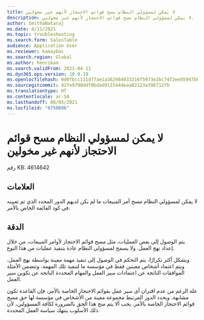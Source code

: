 ```yaml
---
title: لا يمكن لمسؤولي النظام مسح قوائم الاحتجاز لأنهم غير مخولين
description: لا يمكن لمسؤولي النظام مسح قوائم الاحتجاز لأنهم غير مخولين.
author: SmithaNataraj
ms.date: 4/11/2021
ms.topic: troubleshooting
ms.search.form: SalesTable
audience: Application User
ms.reviewer: kamaybac
ms.search.region: Global
ms.author: henrikan
ms.search.validFrom: 2021-04-11
ms.dyn365.ops.version: 10.0.19
ms.openlocfilehash: 0d0fbcc111d77ae1a362984033216f5973e2bc74f2ee95947b662ef60a13d83e
ms.sourcegitcommit: 42fe9790ddf0bdad911544deaa82123a396712fb
ms.translationtype: HT
ms.contentlocale: ar-SA
ms.lasthandoff: 08/05/2021
ms.locfileid: "6750896"
---
```

# <a name="system-administrators-cant-clear-order-holds-because-they-arent-authorized"></a>لا يمكن لمسؤولي النظام مسح قوائم الاحتجاز لأنهم غير مخولين

رقم KB: 4614642

## <a name="symptoms"></a>العلامات

لا يمكن لمسؤولي النظام مسح أمر المبيعات ما لم يكن لديهم الدور المحدد الذي تم تعيينه في كود القائمة الخاص بالأمر.

## <a name="resolution"></a>الدقة

يتم الوصول إلى بعض العمليات، مثل مسح قوائم الاحتجاز لأوامر المبيعات، من خلال إعداد نهج العمل. ولا يسمح لمسؤولي النظام عادة بتنفيذ عمليات من هذا النوع. 

وبشكل أكثر تكرارًا، يتم التحكم في الوصول إلى تنفيذ مهمة معينة بواسطة نهج العمل، ويتم اعتماد أشخاص معينين فقط في مؤسسة ما لتنفيذ تلك المهمة. وتتضمن الأمثلة الموافقات الناتجة عن اعتمادات سير العمل والمهام المحددة الناتجة عن تكوين سير العمل.

علة الرغم من عدم اقتران أي سير عمل بقوائم الاحتجاز الخاصة بالأمر، فإن القاعدة تكون مشابهة. ويحدد الدور المرتبط مجموعة معينة من الأشخاص في مؤسسة لها حق مسح قوائم الاحتجاز الخاصة بالأمر. يجب ألا يتم منح هذا الحق بالضرورة لكافة المسؤولين، لأن ذلك الأسلوب ينتهك سياسة العمل المحددة.
